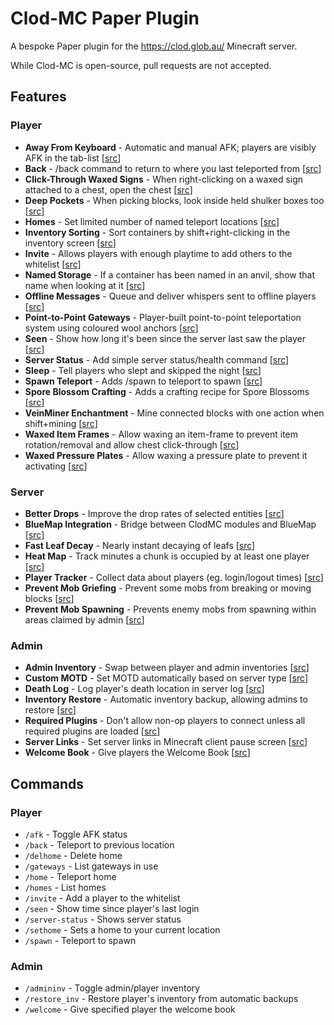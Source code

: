 # Clod-MC Paper Plugin

A bespoke Paper plugin for the https://clod.glob.au/ Minecraft server.

While Clod-MC is open-source, pull requests are not accepted.

## Features

### Player

- **Away From Keyboard** - Automatic and manual AFK; players are visibly AFK in the tab-list [[src](src/main/java/au/com/glob/clodmc/modules/player/afk/AFK.java)]
- **Back** - /back command to return to where you last teleported from [[src](src/main/java/au/com/glob/clodmc/modules/player/Back.java)]
- **Click-Through Waxed Signs** - When right-clicking on a waxed sign attached to a chest, open the chest [[src](src/main/java/au/com/glob/clodmc/modules/interactions/SignedContainers.java)]
- **Deep Pockets** - When picking blocks, look inside held shulker boxes too [[src](src/main/java/au/com/glob/clodmc/modules/inventory/deeppockets/DeepPockets.java)]
- **Homes** - Set limited number of named teleport locations [[src](src/main/java/au/com/glob/clodmc/modules/player/Homes.java)]
- **Inventory Sorting** - Sort containers by shift+right-clicking in the inventory screen [[src](src/main/java/au/com/glob/clodmc/modules/inventory/inventorysort/InventorySort.java)]
- **Invite** - Allows players with enough playtime to add others to the whitelist [[src](src/main/java/au/com/glob/clodmc/modules/player/Invite.java)]
- **Named Storage** - If a container has been named in an anvil, show that name when looking at it [[src](src/main/java/au/com/glob/clodmc/modules/interactions/NamedStorage.java)]
- **Offline Messages** - Queue and deliver whispers sent to offline players [[src](src/main/java/au/com/glob/clodmc/modules/player/offlinemessages/OfflineMessages.java)]
- **Point-to-Point Gateways** - Player-built point-to-point teleportation system using coloured wool anchors [[src](src/main/java/au/com/glob/clodmc/modules/interactions/gateways/Gateways.java)]
- **Seen** - Show how long it's been since the server last saw the player [[src](src/main/java/au/com/glob/clodmc/modules/player/Seen.java)]
- **Server Status** - Add simple server status/health command [[src](src/main/java/au/com/glob/clodmc/modules/server/ServerStatus.java)]
- **Sleep** - Tell players who slept and skipped the night [[src](src/main/java/au/com/glob/clodmc/modules/player/Sleep.java)]
- **Spawn Teleport** - Adds /spawn to teleport to spawn [[src](src/main/java/au/com/glob/clodmc/modules/player/Spawn.java)]
- **Spore Blossom Crafting** - Adds a crafting recipe for Spore Blossoms [[src](src/main/java/au/com/glob/clodmc/modules/crafting/SporeBlossom.java)]
- **VeinMiner Enchantment** - Mine connected blocks with one action when shift+mining [[src](src/main/java/au/com/glob/clodmc/modules/interactions/VeinMiner.java)]
- **Waxed Item Frames** - Allow waxing an item-frame to prevent item rotation/removal and allow chest click-through [[src](src/main/java/au/com/glob/clodmc/modules/interactions/WaxedItemFrames.java)]
- **Waxed Pressure Plates** - Allow waxing a pressure plate to prevent it activating [[src](src/main/java/au/com/glob/clodmc/modules/interactions/WaxedPressurePlates.java)]

### Server

- **Better Drops** - Improve the drop rates of selected entities [[src](src/main/java/au/com/glob/clodmc/modules/mobs/BetterDrops.java)]
- **BlueMap Integration** - Bridge between ClodMC modules and BlueMap [[src](src/main/java/au/com/glob/clodmc/modules/bluemap/BlueMap.java)]
- **Fast Leaf Decay** - Nearly instant decaying of leafs [[src](src/main/java/au/com/glob/clodmc/modules/interactions/FastLeafDecay.java)]
- **Heat Map** - Track minutes a chunk is occupied by at least one player [[src](src/main/java/au/com/glob/clodmc/modules/server/heapmap/HeatMap.java)]
- **Player Tracker** - Collect data about players (eg. login/logout times) [[src](src/main/java/au/com/glob/clodmc/modules/player/PlayerTracker.java)]
- **Prevent Mob Griefing** - Prevent some mobs from breaking or moving blocks [[src](src/main/java/au/com/glob/clodmc/modules/mobs/PreventMobGriefing.java)]
- **Prevent Mob Spawning** - Prevents enemy mobs from spawning within areas claimed by admin [[src](src/main/java/au/com/glob/clodmc/modules/mobs/preventmobspawn/PreventMobSpawn.java)]

### Admin

- **Admin Inventory** - Swap between player and admin inventories [[src](src/main/java/au/com/glob/clodmc/modules/inventory/AdminInv.java)]
- **Custom MOTD** - Set MOTD automatically based on server type [[src](src/main/java/au/com/glob/clodmc/modules/server/MOTD.java)]
- **Death Log** - Log player's death location in server log [[src](src/main/java/au/com/glob/clodmc/modules/player/DeathLog.java)]
- **Inventory Restore** - Automatic inventory backup, allowing admins to restore [[src](src/main/java/au/com/glob/clodmc/modules/inventory/InventoryRestore.java)]
- **Required Plugins** - Don't allow non-op players to connect unless all required plugins are loaded [[src](src/main/java/au/com/glob/clodmc/modules/server/RequiredPlugins.java)]
- **Server Links** - Set server links in Minecraft client pause screen [[src](src/main/java/au/com/glob/clodmc/modules/server/ClodServerLinks.java)]
- **Welcome Book** - Give players the Welcome Book [[src](src/main/java/au/com/glob/clodmc/modules/player/WelcomeBook.java)]

## Commands

### Player

- `/afk` - Toggle AFK status
- `/back` - Teleport to previous location
- `/delhome` - Delete home
- `/gateways` - List gateways in use
- `/home` - Teleport home
- `/homes` - List homes
- `/invite` - Add a player to the whitelist
- `/seen` - Show time since player's last login
- `/server-status` - Shows server status
- `/sethome` - Sets a home to your current location
- `/spawn` - Teleport to spawn

### Admin

- `/admininv` - Toggle admin/player inventory
- `/restore_inv` - Restore player's inventory from automatic backups
- `/welcome` - Give specified player the welcome book
